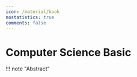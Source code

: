 ```yaml
---
icon: /material/book
nostatistics: true
comments: false
---
```


# Computer Science Basic

!!! note "Abstract"

    

